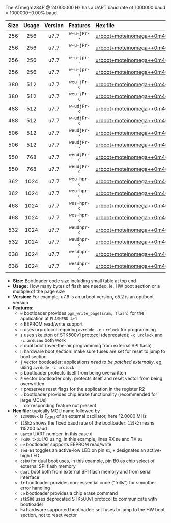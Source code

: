 The ATmega1284P @ 24000000 Hz has a UART baud rate of 1000000 baud = 1000000+0.00% baud.

|Size|Usage|Version|Features|Hex file|
|:-:|:-:|:-:|:-:|:--|
|256|256|u7.7|`w-u-jPr--`|[urboot+moteinomega++0m4608x+++19k2_uart0_rxd0_txd1_led+d7.hex](https://raw.githubusercontent.com/stefanrueger/urboot.hex/main/boards/moteinomega/external_oscillator/fcpu++0m4608_Hz/br+++19k2_bps/urboot+moteinomega++0m4608x+++19k2_uart0_rxd0_txd1_led+d7.hex)|
|256|256|u7.7|`w-u-jPr--`|[urboot+moteinomega++0m4608x+++19k2_uart1_rxd2_txd3_led+d7.hex](https://raw.githubusercontent.com/stefanrueger/urboot.hex/main/boards/moteinomega/external_oscillator/fcpu++0m4608_Hz/br+++19k2_bps/urboot+moteinomega++0m4608x+++19k2_uart1_rxd2_txd3_led+d7.hex)|
|256|256|u7.7|`w-u-jpr--`|[urboot+moteinomega++0m4608x+++19k2_uart0_rxd0_txd1_led+d7_fr.hex](https://raw.githubusercontent.com/stefanrueger/urboot.hex/main/boards/moteinomega/external_oscillator/fcpu++0m4608_Hz/br+++19k2_bps/urboot+moteinomega++0m4608x+++19k2_uart0_rxd0_txd1_led+d7_fr.hex)|
|256|256|u7.7|`w-u-jpr--`|[urboot+moteinomega++0m4608x+++19k2_uart1_rxd2_txd3_led+d7_fr.hex](https://raw.githubusercontent.com/stefanrueger/urboot.hex/main/boards/moteinomega/external_oscillator/fcpu++0m4608_Hz/br+++19k2_bps/urboot+moteinomega++0m4608x+++19k2_uart1_rxd2_txd3_led+d7_fr.hex)|
|380|512|u7.7|`weu-jPr-c`|[urboot+moteinomega++0m4608x+++19k2_uart0_rxd0_txd1_ee_led+d7_fr_ce.hex](https://raw.githubusercontent.com/stefanrueger/urboot.hex/main/boards/moteinomega/external_oscillator/fcpu++0m4608_Hz/br+++19k2_bps/urboot+moteinomega++0m4608x+++19k2_uart0_rxd0_txd1_ee_led+d7_fr_ce.hex)|
|380|512|u7.7|`weu-jPr-c`|[urboot+moteinomega++0m4608x+++19k2_uart1_rxd2_txd3_ee_led+d7_fr_ce.hex](https://raw.githubusercontent.com/stefanrueger/urboot.hex/main/boards/moteinomega/external_oscillator/fcpu++0m4608_Hz/br+++19k2_bps/urboot+moteinomega++0m4608x+++19k2_uart1_rxd2_txd3_ee_led+d7_fr_ce.hex)|
|488|512|u7.7|`w-udjPr-c`|[urboot+moteinomega++0m4608x+++19k2_uart0_rxd0_txd1_led+d7_csc7_dual_fr_ce.hex](https://raw.githubusercontent.com/stefanrueger/urboot.hex/main/boards/moteinomega/external_oscillator/fcpu++0m4608_Hz/br+++19k2_bps/urboot+moteinomega++0m4608x+++19k2_uart0_rxd0_txd1_led+d7_csc7_dual_fr_ce.hex)|
|488|512|u7.7|`w-udjPr-c`|[urboot+moteinomega++0m4608x+++19k2_uart1_rxd2_txd3_led+d7_csc7_dual_fr_ce.hex](https://raw.githubusercontent.com/stefanrueger/urboot.hex/main/boards/moteinomega/external_oscillator/fcpu++0m4608_Hz/br+++19k2_bps/urboot+moteinomega++0m4608x+++19k2_uart1_rxd2_txd3_led+d7_csc7_dual_fr_ce.hex)|
|506|512|u7.7|`weudjPr--`|[urboot+moteinomega++0m4608x+++19k2_uart0_rxd0_txd1_ee_led+d7_csc7_dual_fr.hex](https://raw.githubusercontent.com/stefanrueger/urboot.hex/main/boards/moteinomega/external_oscillator/fcpu++0m4608_Hz/br+++19k2_bps/urboot+moteinomega++0m4608x+++19k2_uart0_rxd0_txd1_ee_led+d7_csc7_dual_fr.hex)|
|506|512|u7.7|`weudjPr--`|[urboot+moteinomega++0m4608x+++19k2_uart1_rxd2_txd3_ee_led+d7_csc7_dual_fr.hex](https://raw.githubusercontent.com/stefanrueger/urboot.hex/main/boards/moteinomega/external_oscillator/fcpu++0m4608_Hz/br+++19k2_bps/urboot+moteinomega++0m4608x+++19k2_uart1_rxd2_txd3_ee_led+d7_csc7_dual_fr.hex)|
|550|768|u7.7|`weudjPr-c`|[urboot+moteinomega++0m4608x+++19k2_uart0_rxd0_txd1_ee_led+d7_csc7_dual_fr_ce.hex](https://raw.githubusercontent.com/stefanrueger/urboot.hex/main/boards/moteinomega/external_oscillator/fcpu++0m4608_Hz/br+++19k2_bps/urboot+moteinomega++0m4608x+++19k2_uart0_rxd0_txd1_ee_led+d7_csc7_dual_fr_ce.hex)|
|550|768|u7.7|`weudjPr-c`|[urboot+moteinomega++0m4608x+++19k2_uart1_rxd2_txd3_ee_led+d7_csc7_dual_fr_ce.hex](https://raw.githubusercontent.com/stefanrueger/urboot.hex/main/boards/moteinomega/external_oscillator/fcpu++0m4608_Hz/br+++19k2_bps/urboot+moteinomega++0m4608x+++19k2_uart1_rxd2_txd3_ee_led+d7_csc7_dual_fr_ce.hex)|
|362|1024|u7.7|`weu-hpr-c`|[urboot+moteinomega++0m4608x+++19k2_uart0_rxd0_txd1_ee_led+d7_fr_ce_hw.hex](https://raw.githubusercontent.com/stefanrueger/urboot.hex/main/boards/moteinomega/external_oscillator/fcpu++0m4608_Hz/br+++19k2_bps/urboot+moteinomega++0m4608x+++19k2_uart0_rxd0_txd1_ee_led+d7_fr_ce_hw.hex)|
|362|1024|u7.7|`weu-hpr-c`|[urboot+moteinomega++0m4608x+++19k2_uart1_rxd2_txd3_ee_led+d7_fr_ce_hw.hex](https://raw.githubusercontent.com/stefanrueger/urboot.hex/main/boards/moteinomega/external_oscillator/fcpu++0m4608_Hz/br+++19k2_bps/urboot+moteinomega++0m4608x+++19k2_uart1_rxd2_txd3_ee_led+d7_fr_ce_hw.hex)|
|468|1024|u7.7|`wes-hpr-c`|[urboot+moteinomega++0m4608x+++19k2_uart0_rxd0_txd1_ee_led+d7_fr_ce_stk500_hw.hex](https://raw.githubusercontent.com/stefanrueger/urboot.hex/main/boards/moteinomega/external_oscillator/fcpu++0m4608_Hz/br+++19k2_bps/urboot+moteinomega++0m4608x+++19k2_uart0_rxd0_txd1_ee_led+d7_fr_ce_stk500_hw.hex)|
|468|1024|u7.7|`wes-hpr-c`|[urboot+moteinomega++0m4608x+++19k2_uart1_rxd2_txd3_ee_led+d7_fr_ce_stk500_hw.hex](https://raw.githubusercontent.com/stefanrueger/urboot.hex/main/boards/moteinomega/external_oscillator/fcpu++0m4608_Hz/br+++19k2_bps/urboot+moteinomega++0m4608x+++19k2_uart1_rxd2_txd3_ee_led+d7_fr_ce_stk500_hw.hex)|
|532|1024|u7.7|`weudhpr-c`|[urboot+moteinomega++0m4608x+++19k2_uart0_rxd0_txd1_ee_led+d7_csc7_dual_fr_ce_hw.hex](https://raw.githubusercontent.com/stefanrueger/urboot.hex/main/boards/moteinomega/external_oscillator/fcpu++0m4608_Hz/br+++19k2_bps/urboot+moteinomega++0m4608x+++19k2_uart0_rxd0_txd1_ee_led+d7_csc7_dual_fr_ce_hw.hex)|
|532|1024|u7.7|`weudhpr-c`|[urboot+moteinomega++0m4608x+++19k2_uart1_rxd2_txd3_ee_led+d7_csc7_dual_fr_ce_hw.hex](https://raw.githubusercontent.com/stefanrueger/urboot.hex/main/boards/moteinomega/external_oscillator/fcpu++0m4608_Hz/br+++19k2_bps/urboot+moteinomega++0m4608x+++19k2_uart1_rxd2_txd3_ee_led+d7_csc7_dual_fr_ce_hw.hex)|
|638|1024|u7.7|`wesdhpr-c`|[urboot+moteinomega++0m4608x+++19k2_uart0_rxd0_txd1_ee_led+d7_csc7_dual_fr_ce_stk500_hw.hex](https://raw.githubusercontent.com/stefanrueger/urboot.hex/main/boards/moteinomega/external_oscillator/fcpu++0m4608_Hz/br+++19k2_bps/urboot+moteinomega++0m4608x+++19k2_uart0_rxd0_txd1_ee_led+d7_csc7_dual_fr_ce_stk500_hw.hex)|
|638|1024|u7.7|`wesdhpr-c`|[urboot+moteinomega++0m4608x+++19k2_uart1_rxd2_txd3_ee_led+d7_csc7_dual_fr_ce_stk500_hw.hex](https://raw.githubusercontent.com/stefanrueger/urboot.hex/main/boards/moteinomega/external_oscillator/fcpu++0m4608_Hz/br+++19k2_bps/urboot+moteinomega++0m4608x+++19k2_uart1_rxd2_txd3_ee_led+d7_csc7_dual_fr_ce_stk500_hw.hex)|

- **Size:** Bootloader code size including small table at top end
- **Usage:** How many bytes of flash are needed, ie, HW boot section or a multiple of the page size
- **Version:** For example, u7.6 is an urboot version, o5.2 is an optiboot version
- **Features:**
  + `w` bootloader provides `pgm_write_page(sram, flash)` for the application at `FLASHEND-4+1`
  + `e` EEPROM read/write support
  + `u` uses urprotocol requiring `avrdude -c urclock` for programming
  + `s` uses skeleton of STK500v1 protocol (deprecated); `-c urclock` and `-c arduino` both work
  + `d` dual boot (over-the-air programming from external SPI flash)
  + `h` hardware boot section: make sure fuses are set for reset to jump to boot section
  + `j` vector bootloader: applications *need to be patched externally*, eg, using `avrdude -c urclock`
  + `p` bootloader protects itself from being overwritten
  + `P` vector bootloader only: protects itself and reset vector from being overwritten
  + `r` preserves reset flags for the application in the register R2
  + `c` bootloader provides chip erase functionality (recommended for large MCUs)
  + `-` corresponding feature not present
- **Hex file:** typically MCU name followed by
  + `12m0000x` is F<sub>CPU</sub> of an external oscillator, here 12.0000 MHz
  + `115k2` shows the fixed baud rate of the bootloader: `115k2` means 115200 baud
  + `uart0` UART number, in this case `0`
  + `rxd0 txd1` I/O using, in this example, lines RX `D0` and TX `D1`
  + `ee` bootloader supports EEPROM read/write
  + `led-b1` toggles an active-low LED on pin `B1`, `+` designates an active-high LED
  + `csb0` for dual boot uses, in this example, pin B0 as chip select of external SPI flash memory
  + `dual` boot both from external SPI flash memory and from serial interface
  + `fr` bootloader provides non-essential code ("frills") for smoother error handling
  + `ce` bootloader provides a chip erase command
  + `stk500` uses deprecated STK500v1 protocol to communicate with bootloader
  + `hw` hardware supported bootloader: set fuses to jump to the HW boot section, not to reset vector
